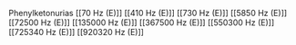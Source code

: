 Phenylketonurias
[[70 Hz (E)]]
[[410 Hz (E)]]
[[730 Hz (E)]]
[[5850 Hz (E)]]
[[72500 Hz (E)]]
[[135000 Hz (E)]]
[[367500 Hz (E)]]
[[550300 Hz (E)]]
[[725340 Hz (E)]]
[[920320 Hz (E)]]